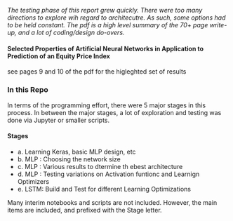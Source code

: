*The testing phase of this report grew quickly. There were too many directions to explore wih regard to architecutre. As such, some options had to be held constant. The pdf is a high level summary of the 70+ page write-up, and a lot of coding/design do-overs.*

#### Selected Properties of Artificial Neural Networks in Application to Prediction of an Equity Price Index

see pages 9 and 10 of the pdf for the higleghted set of results

### In this Repo
In terms of the programming effort, there were 5 major stages in this process.  In between the major stages, a lot of exploration and testing was done via Jupyter or smaller scripts.

#### Stages
- a. Learning Keras, basic MLP design, etc
- b. MLP : Choosing the network size
- c. MLP : Various results to dtermine th ebest architecture
- d. MLP : Testing variations on Activation funtionc and Learnign Optimizers
- e. LSTM: Build and Test for different Learning Optimizations

Many interim notebooks and scripts are not included. However, the main items are included, and prefixed with the Stage letter.